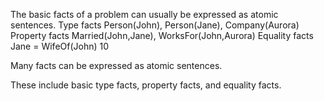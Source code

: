 ﻿The basic facts of a problem can usually be expressed as atomic sentences.
Type facts
Person(John), Person(Jane), Company(Aurora)
Property facts
Married(John,Jane), WorksFor(John,Aurora)
Equality facts
Jane = WifeOf(John)
10

Many facts can be expressed as atomic sentences.

These include basic type facts, property facts, and equality facts.